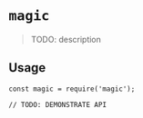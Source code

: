 # `magic`

> TODO: description

## Usage

```
const magic = require('magic');

// TODO: DEMONSTRATE API
```

